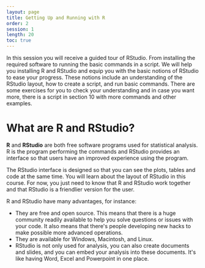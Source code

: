 ```yaml
---
layout: page
title: Getting Up and Running with R
order: 2
session: 1
length: 20
toc: true
---
```



In this session you will receive a guided tour of RStudio. From installing the required software to running the basic commands in a script. We will help you installing R and RStudio and equip you with the basic notions of RStudio to ease your progress. These notions include an understanding of the RStudio layout, how to create a script, and run basic commands. There are some exercises for you to check your understanding and in case you want more, there is a script in section 10 with more commands and other examples.


# What are R and RStudio?

**R** and **RStudio** are both free software programs used for statistical analysis. R is the program performing the commands and RStudio provides an interface so that users have an improved experience using the program. 


The RStudio interface is designed so that you can see the plots, tables and code at the same time. You will learn about the layout of RStudio in this course. For now, you just need to know that R and RStudio work together and that RStudio is a friendlier version for the user.

R and RStudio have many advantages, for instance:

  - They are free and open source. This means that there is a huge community readily available to help you solve questions or issues with your code. It also means that there's people developing new hacks to make possible more advanced operations.
  - They are available for Windows, Macintosh, and Linux.
  - RStudio is not only used for analysis, you can also create documents and slides, and you can embed your analysis into these documents. It's like having Word, Excel and Powerpoint in one place.
